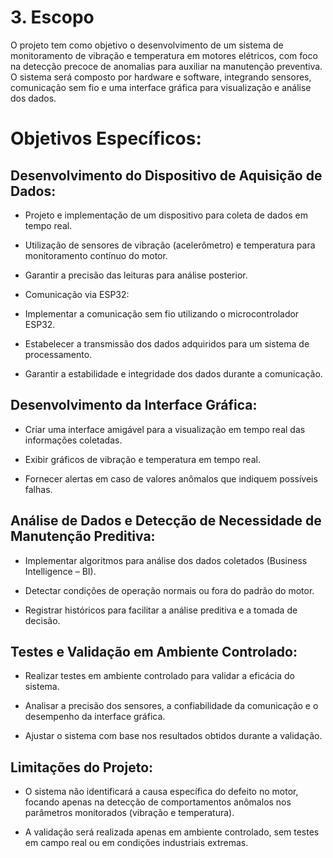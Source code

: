 # 3. Escopo


O projeto tem como objetivo o desenvolvimento de um sistema de monitoramento de vibração e temperatura em motores elétricos, com foco na detecção precoce de anomalias para auxiliar na manutenção preventiva. O sistema será composto por hardware e software, integrando sensores, comunicação sem fio e uma interface gráfica para visualização e análise dos dados.

# Objetivos Específicos:

 ## Desenvolvimento do Dispositivo de Aquisição de Dados:

- Projeto e implementação de um dispositivo para coleta de dados em tempo real.

- Utilização de sensores de vibração (acelerômetro) e temperatura para monitoramento contínuo do motor.

- Garantir a precisão das leituras para análise posterior.

- Comunicação via ESP32:

- Implementar a comunicação sem fio utilizando o microcontrolador ESP32.

- Estabelecer a transmissão dos dados adquiridos para um sistema de processamento.

- Garantir a estabilidade e integridade dos dados durante a comunicação.

## Desenvolvimento da Interface Gráfica:

- Criar uma interface amigável para a visualização em tempo real das informações coletadas.

- Exibir gráficos de vibração e temperatura em tempo real.

- Fornecer alertas em caso de valores anômalos que indiquem possíveis falhas.

## Análise de Dados e Detecção de Necessidade de Manutenção Preditiva:

- Implementar algoritmos para análise dos dados coletados (Business Intelligence – BI).

- Detectar condições de operação normais ou fora do padrão do motor.

- Registrar históricos para facilitar a análise preditiva e a tomada de decisão.

## Testes e Validação em Ambiente Controlado:

- Realizar testes em ambiente controlado para validar a eficácia do sistema.

- Analisar a precisão dos sensores, a confiabilidade da comunicação e o desempenho da interface gráfica.

- Ajustar o sistema com base nos resultados obtidos durante a validação.

## Limitações do Projeto:
- O sistema não identificará a causa específica do defeito no motor, focando apenas na detecção de comportamentos anômalos nos parâmetros monitorados (vibração e temperatura).

- A validação será realizada apenas em ambiente controlado, sem testes em campo real ou em condições industriais extremas.
